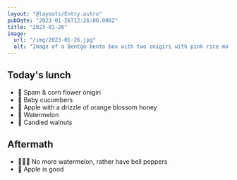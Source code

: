 ```yaml
---
layout: "@layouts/Entry.astro"
pubDate: "2023-01-26T12:26:00.000Z"
title: "2023-01-26"
image:
  url: "/img/2023-01-26.jpg"
  alt: "Image of a Bentgo bento box with two onigiri with pink rice molded into flowers, baby cucumbers, apple chunks covered in honey, watermelon, and candied walnuts"
---
```


## Today's lunch

- 🌸 Spam & corn flower onigiri
- 🥒 Baby cucumbers
- 🍯 Apple with a drizzle of orange blossom honey
- 🍉 Watermelon
- 🍫 Candied walnuts

## Aftermath

- 🙅🏻‍♀️ No more watermelon, rather have bell peppers
- 🍎 Apple is good
